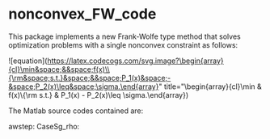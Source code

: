 # nonconvex_FW_code

This package implements a new Frank-Wolfe type method that solves optimization problems with a single nonconvex constraint as follows:

![equation](https://latex.codecogs.com/svg.image?\begin{array}{cl}\min&space;&&space;f(x)\\{\rm&space;s.t.}&space;&&space;P_1(x)&space;-&space;P_2(x)\leq&space;\sigma.\end{array}" title="\begin{array}{cl}\min & f(x)\\{\rm s.t.} & P_1(x) - P_2(x)\leq \sigma.\end{array}) 

The Matlab source codes contained are:

awstep: 
CaseSg_rho:


